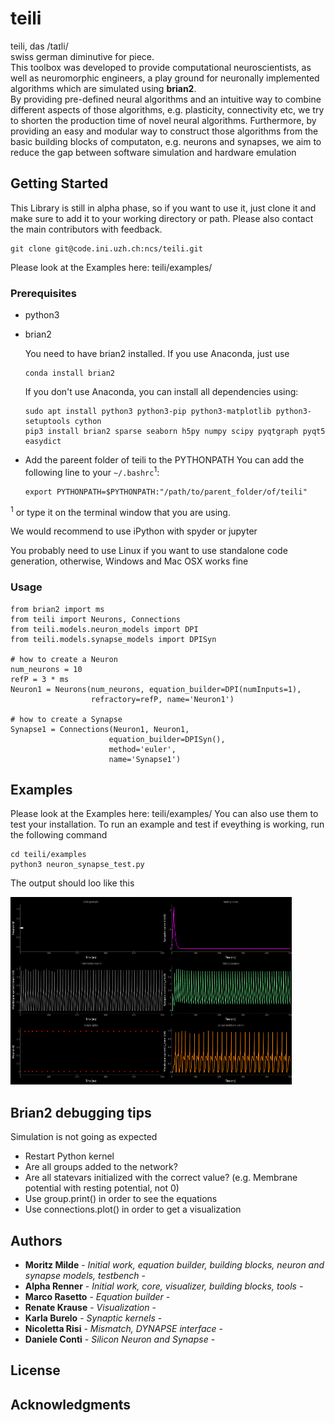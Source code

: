 # teili

teili, das /taɪli/ <br />
swiss german diminutive for piece. <br />
This toolbox was developed to provide computational neuroscientists, as well as neuromorphic engineers, a play ground for neuronally implemented algorithms which are simulated using **brian2**.<br /> By providing pre-defined neural algorithms and an intuitive way to combine different aspects of those algorithms, e.g. plasticity, connectivity etc, we try to shorten the production time of novel neural algorithms. Furthermore, by providing an easy and modular way to construct those algorithms from the basic building blocks of computaton, e.g. neurons and synapses, we aim to reduce the gap between software simulation and hardware emulation

## Getting Started

This Library is still in alpha phase, so if you want to use it, just clone it and make sure to add it to your working directory or path. Please also contact the main contributors with feedback.

```
git clone git@code.ini.uzh.ch:ncs/teili.git
```

Please look at the Examples here: teili/examples/

### Prerequisites

* python3

* brian2

    You need to have brian2 installed.
    If you use Anaconda, just use

    ```
    conda install brian2
    ```

    If you don't use Anaconda, you can install all dependencies using:
    ```
    sudo apt install python3 python3-pip python3-matplotlib python3-setuptools cython
    pip3 install brian2 sparse seaborn h5py numpy scipy pyqtgraph pyqt5 easydict
    ```

* Add the pareent folder of teili to the PYTHONPATH
    You can add the following line to your `~/.bashrc`<sup>1</sup>:
    ```
    export PYTHONPATH=$PYTHONPATH:"/path/to/parent_folder/of/teili"
    ```

<sup>1</sup> or type it on the terminal window that you are using.

We would recommend to use iPython with spyder or jupyter

You probably need to use Linux if you want to use standalone code generation,
otherwise, Windows and Mac OSX works fine

### Usage

```
from brian2 import ms
from teili import Neurons, Connections
from teili.models.neuron_models import DPI
from teili.models.synapse_models import DPISyn

# how to create a Neuron
num_neurons = 10
refP = 3 * ms
Neuron1 = Neurons(num_neurons, equation_builder=DPI(numInputs=1),
                  refractory=refP, name='Neuron1')

# how to create a Synapse
Synapse1 = Connections(Neuron1, Neuron1,
                      equation_builder=DPISyn(),
                      method='euler',
                      name='Synapse1')
```

## Examples
Please look at the Examples here: teili/examples/
You can also use them to test your installation.
To run an example and test if eveything is working, run the following command
```
cd teili/examples
python3 neuron_synapse_test.py
```
The output should loo like this

<img src="examples/.example_behaviour.png" width="450" height="300">




## Brian2 debugging tips
Simulation is not going as expected
* Restart Python kernel
* Are all groups added to the network?
* Are all statevars initialized with the correct value? (e.g. Membrane potential with resting potential, not 0)
* Use group.print() in order to see the equations
* Use connections.plot() in order to get a visualization



## Authors

* **Moritz Milde** - *Initial work, equation builder, building blocks, neuron and synapse models, testbench* -
* **Alpha Renner** - *Initial work, core, visualizer, building blocks, tools* -
* **Marco Rasetto** - *Equation builder* -
* **Renate Krause** - *Visualization* -
* **Karla Burelo** - *Synaptic kernels* -
* **Nicoletta Risi** - *Mismatch, DYNAPSE interface* -
* **Daniele Conti** - *Silicon Neuron and Synapse* -


## License



## Acknowledgments

